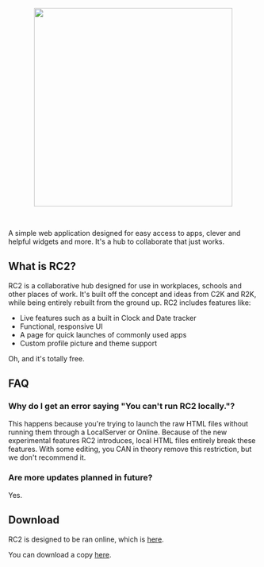 <p align="center">
  <a href="https://plecak.lol/RC2">
    <img src="https://raw.githubusercontent.com/plecakserce/RC2/main/ad2.png" height="400px">
  </a>
</p>

&nbsp;

A simple web application designed for easy access
to apps, clever and helpful widgets and more. It's
a hub to collaborate that just works.

## What is RC2?

RC2 is a collaborative hub designed for use in
workplaces, schools and other places of work. It's built
off the concept and ideas from C2K and R2K, while being
entirely rebuilt from the ground up. RC2 includes features
like:

- Live features such as a built in Clock and Date tracker
- Functional, responsive UI
- A page for quick launches of commonly used apps
- Custom profile picture and theme support

Oh, and it's totally free.

## FAQ

### Why do I get an error saying "You can't run RC2 locally."?

This happens because you're trying to launch the raw HTML files without
running them through a LocalServer or Online. Because of the new
experimental features RC2 introduces, local HTML files entirely break
these features. With some editing, you CAN in theory remove this
restriction, but we don't recommend it.

### Are more updates planned in future?

Yes.

## Download

RC2 is designed to be ran online, which is [here](https://plecak.lol/RC2).

You can download a copy [here](https://github.com/plecakserce/RC2/releases/latest).

